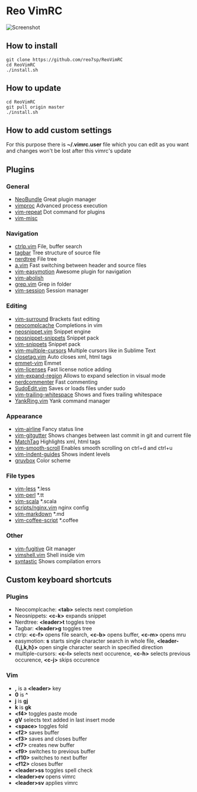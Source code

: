 # **Reo VimRC**

![Screenshot](http://i.imgur.com/XLWNhs9.png)

## How to install

    git clone https://github.com/reo7sp/ReoVimRC
    cd ReoVimRC
    ./install.sh


## How to update

    cd ReoVimRC
    git pull origin master
    ./install.sh


## How to add custom settings
For this purpose there is **~/.vimrc.user** file which you can edit as you want and changes won't be lost after this vimrc's update


## Plugins

### General
- [NeoBundle](https://github.com/Shougo/neobundle.vim) Great plugin manager
- [vimproc](https://github.com/Shougo/vimproc.vim) Advanced process execution
- [vim-repeat](https://github.com/tpope/vim-repeat) Dot command for plugins
- [vim-misc](https://github.com/xolox/vim-misc)

### Navigation
- [ctrlp.vim](https://github.com/kien/ctrlp.vim) File, buffer search
- [tagbar](https://github.com/majutsushi/tagbar) Tree structure of source file
- [nerdtree](https://github.com/scrooloose/nerdtree) File tree
- [a.vim](https://github.com/vim-scripts/a.vim) Fast switching between header and source files
- [vim-easymotion](https://github.com/Lokaltog/vim-easymotion) Awesome plugin for navigation
- [vim-abolish](https://github.com/tpope/vim-abolish)
- [grep.vim](https://github.com/vim-scripts/grep.vim) Grep in folder
- [vim-session](https://github.com/xolox/vim-session) Session manager

### Editing
- [vim-surround](https://github.com/tpope/vim-surround) Brackets fast editing
- [neocomplcache](https://github.com/Shougo/neocomplcache) Completions in vim
- [neosnippet.vim](https://github.com/Shougo/neosnippet.vim) Snippet engine
- [neosnippet-snippets](https://github.com/Shougo/neosnippet-snippets) Snippet pack
- [vim-snippets](https://github.com/honza/vim-snippets) Snippet pack
- [vim-multiple-cursors](https://github.com/terryma/vim-multiple-cursors) Multiple cursors like in Sublime Text
- [closetag.vim](https://github.com/docunext/closetag.vim) Auto closes xml, html tags
- [emmet-vim](https://github.com/mattn/emmet-vim) Emmet
- [vim-licenses](https://github.com/antoyo/vim-licenses) Fast license notice adding
- [vim-expand-region](https://github.com/terryma/vim-expand-region) Allows to expand selection in visual mode
- [nerdcommenter](https://github.com/scrooloose/nerdcommenter) Fast commenting
- [SudoEdit.vim](https://github.com/chrisbra/SudoEdit.vim) Saves or loads files under sudo
- [vim-trailing-whitespace](https://github.com/bronson/vim-trailing-whitespace) Shows and fixes trailing whitespace
- [YankRing.vim](https://github.com/vim-scripts/YankRing.vim) Yank command manager

### Appearance
- [vim-airline](https://github.com/bling/vim-airline) Fancy status line
- [vim-gitgutter](https://github.com/airblade/vim-gitgutter) Shows changes between last commit in git and current file
- [MatchTag](https://github.com/gregsexton/MatchTag) Highlights xml, html tags
- [vim-smooth-scroll](https://github.com/terryma/vim-smooth-scroll) Enables smooth scrolling on ctrl+d and ctrl+u
- [vim-indent-guides](https://github.com/nathanaelkane/vim-indent-guides) Shows indent levels
- [gruvbox](https://github.com/morhetz/gruvbox) Color scheme

### File types
- [vim-less](https://github.com/groenewege/vim-less) \*.less
- [vim-perl](https://github.com/vim-perl/vim-perl) \*.tt
- [vim-scala](https://github.com/derekwyatt/vim-scala) \*.scala
- [scripts/nginx.vim](https://github.com/vim-scripts/nginx.vim) nginx config
- [vim-markdown](https://github.com/tpope/vim-markdown) \*.md
- [vim-coffee-script](https://github.com/kchmck/vim-coffee-script) \*.coffee

### Other
- [vim-fugitive](https://github.com/tpope/vim-fugitive) Git manager
- [vimshell.vim](https://github.com/Shougo/vimshell.vim) Shell inside vim
- [syntastic](https://github.com/scrooloose/syntastic) Shows compilation errors


## Custom keyboard shortcuts

### Plugins
- Neocomplcache: **&lt;tab&gt;** selects next completion
- Neosnippets: **&lt;c-k&gt;** expands snippet
- Nerdtree: **&lt;leader&gt;t** toggles tree
- Tagbar: **&lt;leader&gt;g** toggles tree
- ctrlp: **&lt;c-f&gt;** opens file search, **&lt;c-b&gt;** opens buffer, **&lt;c-m&gt;** opens mru
- easymotion: **s** starts single character search in whole file, **&lt;leader-{l,j,k,h}&gt;** open single character search in specified direction
- multiple-cursors: **&lt;c-l&gt;** selects next occurence, **&lt;c-h&gt;** selects previous occurence, **&lt;c-j&gt;** skips occurence

### Vim
- **,** is a **&lt;leader&gt;** key
- **0** is **^**
- **j** is **gj**
- **k** is **gk**
- **&lt;f4&gt;** toggles paste mode
- **gV** selects text added in last insert mode
- **&lt;space&gt;** toggles fold
- **&lt;f2&gt;** saves buffer
- **&lt;f3&gt;** saves and closes buffer
- **&lt;f7&gt;** creates new buffer
- **&lt;f9&gt;** switches to previous buffer
- **&lt;f10&gt;** switches to next buffer
- **&lt;f12&gt;** closes buffer
- **&lt;leader&gt;ss** toggles spell check
- **&lt;leader&gt;ev** opens vimrc
- **&lt;leader&gt;sv** applies vimrc
